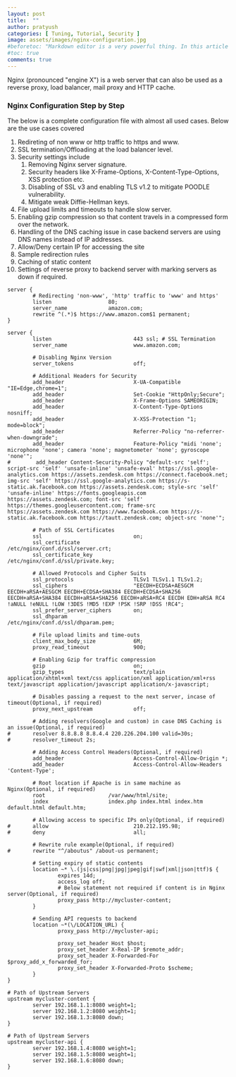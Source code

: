 ```yaml
---
layout: post
title:  ""
author: pratyush
categories: [ Tuning, Tutorial, Security ]
image: assets/images/nginx-configuration.jpg
#beforetoc: "Markdown editor is a very powerful thing. In this article I'm going to show you what you can actually do with it, some tricks and tips while editing your post."
#toc: true
comments: true
---
```


Nginx (pronounced "engine X") is a web server that can also be used as a reverse proxy, load balancer, mail proxy and HTTP cache.

### Nginx Configuration Step by Step
The below is a complete configuration file with almost all used cases. Below are the use cases covered
1. Redireting of non www or http traffic to https and www.
2. SSL termination/Offloading at the load balancer level.
3. Security settings include
    1. Removing Nginx server signature.
    2. Security headers like X-Frame-Options, X-Content-Type-Options, XSS protection etc.
    3. Disabling of SSL v3 and enabling TLS v1.2 to mitigate POODLE vulnerability.
    4. Mitigate weak Diffie-Hellman keys.
4. File upload limits and timeouts to handle slow server.
5. Enabling gzip compression so that content travels in a compressed form over the network.
6. Handling of the DNS caching issue in case backend servers are using DNS names instead of IP addresses.
7. Allow/Deny certain IP for accessing the site
8. Sample redirection rules
9. Caching of static content
10. Settings of reverse proxy to backend server with marking servers as down if required.

```
server {
        # Redirecting 'non-www', 'http' traffic to 'www' and https'
        listen                  80;
        server_name             amazon.com;
        rewrite ^(.*)$ https://www.amazon.com$1 permanent;
}

server {
        listen                          443 ssl; # SSL Termination
        server_name                     www.amazon.com;

        # Disabling Nginx Version
        server_tokens                   off;

        # Additional Headers for Security
        add_header                      X-UA-Compatible "IE=Edge,chrome=1";
        add_header                      Set-Cookie "HttpOnly;Secure";
        add_header                      X-Frame-Options SAMEORIGIN;
        add_header                      X-Content-Type-Options nosniff;
        add_header                      X-XSS-Protection "1; mode=block";
        add_header                      Referrer-Policy "no-referrer-when-downgrade";
        add_header                      Feature-Policy "midi 'none'; microphone 'none'; camera 'none'; magnetometer 'none'; gyroscope 'none'";
#        add_header Content-Security-Policy "default-src 'self'; script-src 'self' 'unsafe-inline' 'unsafe-eval' https://ssl.google-analytics.com https://assets.zendesk.com https://connect.facebook.net; img-src 'self' https://ssl.google-analytics.com https://s-static.ak.facebook.com https://assets.zendesk.com; style-src 'self' 'unsafe-inline' https://fonts.googleapis.com https://assets.zendesk.com; font-src 'self' https://themes.googleusercontent.com; frame-src https://assets.zendesk.com https://www.facebook.com https://s-static.ak.facebook.com https://tautt.zendesk.com; object-src 'none'";

        # Path of SSL Certificates
        ssl                             on;
        ssl_certificate                 /etc/nginx/conf.d/ssl/server.crt;
        ssl_certificate_key             /etc/nginx/conf.d/ssl/private.key;

        # Allowed Protocols and Cipher Suits
        ssl_protocols                   TLSv1 TLSv1.1 TLSv1.2;
        ssl_ciphers                     "EECDH+ECDSA+AESGCM EECDH+aRSA+AESGCM EECDH+ECDSA+SHA384 EECDH+ECDSA+SHA256 EECDH+aRSA+SHA384 EECDH+aRSA+SHA256 EECDH+aRSA+RC4 EECDH EDH+aRSA RC4 !aNULL !eNULL !LOW !3DES !MD5 !EXP !PSK !SRP !DSS !RC4";
        ssl_prefer_server_ciphers       on;
        ssl_dhparam                     /etc/nginx/conf.d/ssl/dhparam.pem;

        # File upload limits and time-outs
        client_max_body_size            6M;
        proxy_read_timeout              900;

        # Enabling Gzip for traffic compression
        gzip                            on;
        gzip_types                      text/plain application/xhtml+xml text/css application/xml application/xml+rss text/javascript application/javascript application/x-javascript;

        # Disables passing a request to the next server, incase of timeout(Optional, if required)
        proxy_next_upstream             off;
        
        # Adding resolvers(Google and custom) in case DNS Caching is an issue(Optional, if required)
#       resolver 8.8.8.8 8.8.4.4 220.226.204.100 valid=30s;
#       resolver_timeout 2s;

        # Adding Access Control Headers(Optional, if required)
        add_header                      Access-Control-Allow-Origin *;
        add_header                      Access-Control-Allow-Headers 'Content-Type';

        # Root location if Apache is in same machine as Nginx(Optional, if required)
        root                    /var/www/html/site;
        index                   index.php index.html index.htm default.html default.htm;

        # Allowing access to specific IPs only(Optional, if required)
#       allow                           210.212.195.98;                                                          
#       deny                            all;

        # Rewrite rule example(Optional, if required)
#       rewrite "^/aboutus" /about-us permanent;

        # Setting expiry of static contents
        location ~* \.(js|css|png|jpg|jpeg|gif|swf|xml|json|ttf)$ {
                expires 14d;
                access_log off;
                # Below statement not required if content is in Nginx server(Optional, if required)
                proxy_pass http://mycluster-content;
        }

        # Sending API requests to backend
        location ~*(\/LOCATION_URL) {
                proxy_pass http://mycluster-api;

                proxy_set_header Host $host;
                proxy_set_header X-Real-IP $remote_addr;
                proxy_set_header X-Forwarded-For $proxy_add_x_forwarded_for;
                proxy_set_header X-Forwarded-Proto $scheme;
        }
}

# Path of Upstream Servers
upstream mycluster-content {
        server 192.168.1.1:8080 weight=1;
        server 192.168.1.2:8080 weight=1;
        server 192.168.1.3:8080 down;
}

# Path of Upstream Servers
upstream mycluster-api {
        server 192.168.1.4:8080 weight=1;
        server 192.168.1.5:8080 weight=1;
        server 192.168.1.6:8080 down;       
}
```
